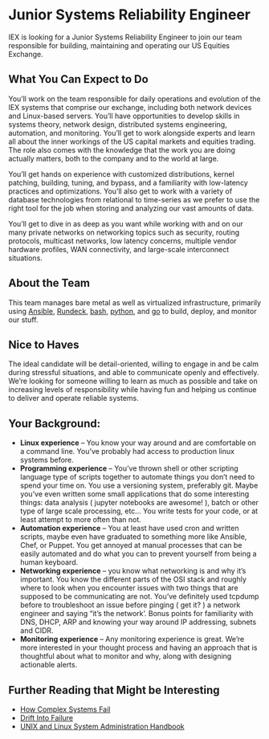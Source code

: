 # Junior Systems Reliability Engineer
IEX is looking for a Junior Systems Reliability Engineer to join our team responsible for building, maintaining and operating our US Equities Exchange.

## What You Can Expect to Do
You’ll work on the team responsible for daily operations and evolution of the IEX systems that comprise our exchange, including both network devices and Linux-based servers. You’ll have opportunities to develop skills in systems theory, network design, distributed systems engineering, automation, and monitoring. You’ll get to work alongside experts and learn all about the inner workings of the US capital markets and equities trading. The role also comes with the knowledge that the work you are doing actually matters, both to the company and to the world at large.

You’ll get hands on experience with customized distributions, kernel patching, building, tuning, and bypass, and a familiarity with low-latency practices and optimizations. You’ll also get to work with a variety of database technologies from relational to time-series as we prefer to use the right tool for the job when storing and analyzing our vast amounts of data.

You’ll get to dive in as deep as you want while working with and on our many private networks on networking topics such as security, routing protocols, multicast networks, low latency concerns, multiple vendor hardware profiles, WAN connectivity, and large-scale interconnect situations. 

## About the Team
This team manages bare metal as well as virtualized infrastructure, primarily using [Ansible](https://www.ansible.com/), [Rundeck](https://www.rundeck.com/), [bash](https://www.gnu.org/software/bash/),  [python](https://www.python.org/), and [go](https://golang.org/) to build, deploy, and monitor our stuff. 

## Nice to Haves
The ideal candidate will be detail-oriented, willing to engage in and be calm during stressful situations, and able to communicate openly and effectively. We’re looking for someone willing to learn as much as possible and take on increasing levels of responsibility while having fun and helping us continue to deliver and operate reliable systems.

## Your Background:
- **Linux experience** – You know your way around and are comfortable on a command line. You’ve probably had access to production linux systems before. 
- **Programming experience** – You’ve thrown shell or other scripting language type of scripts together to automate things you don’t need to spend your time on. You use a versioning system, preferably git. Maybe you’ve even written some small applications that do some interesting things: data analysis ( jupyter notebooks are awesome! ), batch or other type of large scale processing, etc… You write tests for your code, or at least attempt to more often than not. 
- **Automation experience** – You at least have used cron and written scripts, maybe even have graduated to something more like Ansible, Chef, or Puppet. You get annoyed at manual processes that can be easily automated and do what you can to prevent yourself from being a human keyboard. 
- **Networking experience** – you know what networking is and why it’s important. You know the different parts of the OSI stack and roughly where to look when you encounter issues with two things that are supposed to be communicating are not. You’ve definitely used tcpdump before to troubleshoot an issue before pinging ( get it? ) a network engineer and saying “it’s the network’. Bonus points for familiarity with DNS, DHCP, ARP and knowing your way around IP addressing, subnets and CIDR.
- **Monitoring experience** – Any monitoring experience is great. We’re more interested in your thought process and having an approach that is thoughtful about what to monitor and why, along with designing actionable alerts.

## Further Reading that Might be Interesting
- [How Complex Systems Fail](https://web.mit.edu/2.75/resources/random/How%20Complex%20Systems%20Fail.pdf)
- [Drift Into Failure](https://www.amazon.com/Drift-into-Failure-Sidney-Dekker/dp/1409422216)
- [UNIX and Linux System Administration Handbook](https://www.amazon.com/UNIX-Linux-System-Administration-Handbook/dp/0131480057)